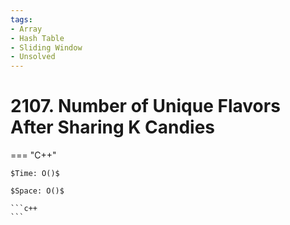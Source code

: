 ```yaml
---
tags:
- Array
- Hash Table
- Sliding Window
- Unsolved
---
```



# 2107. Number of Unique Flavors After Sharing K Candies

=== "C++"

    $Time: O()$

    $Space: O()$

    ```c++
    ```